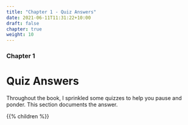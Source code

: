 ```yaml
---
title: "Chapter 1 - Quiz Answers"
date: 2021-06-11T11:31:22+10:00
draft: false
chapter: true
weight: 10
---
```


### Chapter 1
# Quiz Answers

Throughout the book, I sprinkled some quizzes to help you pause and ponder. This section documents the answer.

{{% children %}}